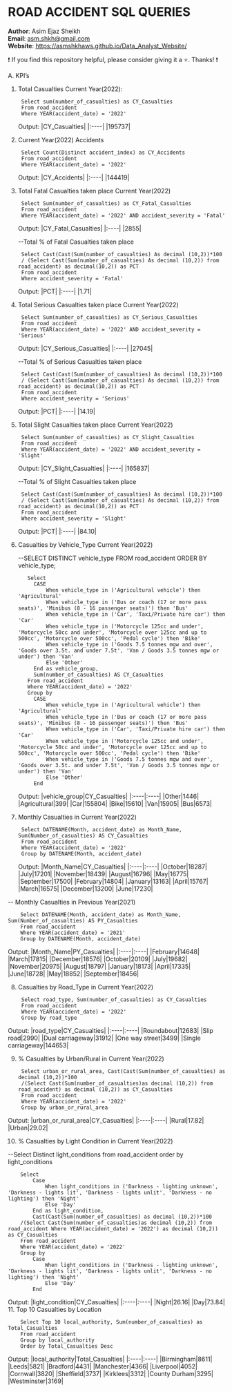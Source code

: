 #  ROAD ACCIDENT SQL QUERIES

**Author**: Asim Ejaz Sheikh <br />
**Email**: asm.shkh@gmail.com <br />
**Website**: https://asmshkhaws.github.io/Data_Analyst_Website/ <br />

:exclamation: If you find this repository helpful, please consider giving it a :star:. Thanks! :exclamation:


A. KPI’s

1. Total Casualties Current Year(2022):
    
        Select sum(number_of_casualties) as CY_Casualties
        From road_accident
        Where YEAR(accident_date) = '2022'
        
   Output:
    |CY_Casualties|
    |:----|
    |195737|

2. Current Year(2022) Accidents

        Select Count(Distinct accident_index) as CY_Accidents
        From road_accident
        Where YEAR(accident_date) = '2022'

    Output:
    |CY_Accidents|
    |:----|
    |144419|

3. Total Fatal Casualties taken place Current Year(2022)
   
        Select Sum(number_of_casualties) as CY_Fatal_Casualties
        From road_accident
        Where YEAR(accident_date) = '2022' AND accident_severity = 'Fatal'

    Output:
    |CY_Fatal_Casualties|
    |:----|
    |2855|

    --Total % of Fatal Casualties taken place
   
        Select Cast(Cast(Sum(number_of_casualties) As decimal (10,2))*100 
        / (Select Cast(Sum(number_of_casualties) As decimal (10,2)) from road_accident) as decimal(10,2)) as PCT
        From road_accident
        Where accident_severity = 'Fatal'
   
    Output:
    |PCT|
    |:----|
    |1.71|

4. Total Serious Casualties taken place Current Year(2022)
   
        Select Sum(number_of_casualties) as CY_Serious_Casualties
        From road_accident
        Where YEAR(accident_date) = '2022' AND accident_severity = 'Serious' 

    Output:
    |CY_Serious_Casualties|
    |:----|
    |27045|

   --Total % of Serious Casualties taken place
   
        Select Cast(Cast(Sum(number_of_casualties) As decimal (10,2))*100 
        / (Select Cast(Sum(number_of_casualties) As decimal (10,2)) from road_accident) as decimal(10,2)) as PCT
        From road_accident
        Where accident_severity = 'Serious'

    Output:
    |PCT|
    |:----|
    |14.19|

5. Total Slight Casualties taken place Current Year(2022)
   
        Select Sum(number_of_casualties) as CY_Slight_Casualties
        From road_accident
        Where YEAR(accident_date) = '2022' AND accident_severity = 'Slight' 

    Output:
    |CY_Slight_Casualties|
    |:----|
    |165837|

   --Total % of Slight Casualties taken place
   
        Select Cast(Cast(Sum(number_of_casualties) As decimal (10,2))*100 
        / (Select Cast(Sum(number_of_casualties) As decimal (10,2)) from road_accident) as decimal(10,2)) as PCT
        From road_accident
        Where accident_severity = 'Slight'

    Output:
    |PCT|
    |:----|
    |84.10|

6. Casualties by Vehicle_Type Current Year(2022)
   
   --SELECT DISTINCT vehicle_type FROM road_accident ORDER BY vehicle_type;


          Select
            CASE
                When vehicle_type in ('Agricultural vehicle') then 'Agricultural'
                When vehicle_type in ('Bus or coach (17 or more pass seats)', 'Minibus (8 - 16 passenger seats)') then 'Bus'
                When vehicle_type in ('Car', 'Taxi/Private hire car') then 'Car'
                When vehicle_type in ('Motorcycle 125cc and under', 'Motorcycle 50cc and under', 'Motorcycle over 125cc and up to 500cc', 'Motorcycle over 500cc', 'Pedal cycle') then 'Bike'
                When vehicle_type in ('Goods 7.5 tonnes mgw and over', 'Goods over 3.5t. and under 7.5t', 'Van / Goods 3.5 tonnes mgw or under') then 'Van'
                Else 'Other'
            End as vehicle_group,
            Sum(number_of_casualties) AS CY_Casualties
          From road_accident
          Where YEAR(accident_date) = '2022'
          Group by
            CASE
                When vehicle_type in ('Agricultural vehicle') then 'Agricultural'
                When vehicle_type in ('Bus or coach (17 or more pass seats)', 'Minibus (8 - 16 passenger seats)') then 'Bus'
                When vehicle_type in ('Car', 'Taxi/Private hire car') then 'Car'
                When vehicle_type in ('Motorcycle 125cc and under', 'Motorcycle 50cc and under', 'Motorcycle over 125cc and up to 500cc', 'Motorcycle over 500cc', 'Pedal cycle') then 'Bike'
                When vehicle_type in ('Goods 7.5 tonnes mgw and over', 'Goods over 3.5t. and under 7.5t', 'Van / Goods 3.5 tonnes mgw or under') then 'Van'
                Else 'Other'
            End

    Output:
    |vehicle_group|CY_Casualties|
    |:----|:----|
    |Other|1446|
    |Agricultural|399|
    |Car|155804|
    |Bike|15610|
    |Van|15905|
    |Bus|6573|

7. Monthly Casualties in Current Year(2022)
   
        Select DATENAME(Month, accident_date) as Month_Name, Sum(Number_of_casualties) AS CY_Casualties
        From road_accident
        Where YEAR(accident_date) = '2022'
        Group by DATENAME(Month, accident_date)

   Output:
    |Month_Name|CY_Casualties|
    |:----|:----|
    |October|18287|
    |July|17201|
    |November|18439|
    |August|16796|
    |May|16775|
    |September|17500|
    |February|14804|
    |January|13163|
    |April|15767|
    |March|16575|
    |December|13200|
    |June|17230|


-- Monthly Casualties in Previous Year(2021)

        Select DATENAME(Month, accident_date) as Month_Name, Sum(Number_of_casualties) AS PY_Casualties
        From road_accident
        Where YEAR(accident_date) = '2021'
        Group by DATENAME(Month, accident_date)

  Output:
  |Month_Name|PY_Casualties|
  |:----|:----|
  |February|14648|
  |March|17815|
  |December|18576|
  |October|20109|
  |July|19682|
  |November|20975|
  |August|18797|
  |January|18173|
  |April|17335|
  |June|18728|
  |May|18852|
  |September|18456|

8. Casualties by Road_Type in Current Year(2022)
   
        Select road_type, Sum(number_of_casualties) as CY_Casualties
        From road_accident
        Where YEAR(accident_date) = '2022'
        Group by road_type

  Output:
  |road_type|CY_Casualties|
  |:----|:----|
  |Roundabout|12683|
  |Slip road|2990|
  |Dual carriageway|31912|
  |One way street|3499|
  |Single carriageway|144653|

9. % Casualties by Urban/Rural in Current Year(2022)

        Select urban_or_rural_area, Cast(Cast(Sum(number_of_casualties) as decimal (10,2))*100
        /(Select Cast(Sum(number_of_casualties)as decimal (10,2)) from road_accident) as decimal (10,2)) as CY_Casualties
        From road_accident
        Where YEAR(accident_date) = '2022'
        Group by urban_or_rural_area

  Output:
  |urban_or_rural_area|CY_Casualties|
  |:----|:----|
  |Rural|17.82|
  |Urban|29.02|

10. % Casualties by Light Condition in Current Year(2022)
    
--Select Distinct light_conditions from road_accident order by light_conditions

        Select
        	Case
        		When light_conditions in ('Darkness - lighting unknown', 'Darkness - lights lit', 'Darkness - lights unlit', 'Darkness - no lighting') then 'Night'
        		Else 'Day'
        	End as light_condition,
        	Cast(Cast(Sum(number_of_casualties) as decimal (10,2))*100
        /(Select Cast(Sum(number_of_casualties)as decimal (10,2)) from road_accident Where YEAR(accident_date) = '2022') as decimal (10,2)) as CY_Casualties
        From road_accident
        Where YEAR(accident_date) = '2022'
        Group by
        	Case
        		When light_conditions in ('Darkness - lighting unknown', 'Darkness - lights lit', 'Darkness - lights unlit', 'Darkness - no lighting') then 'Night'
        		Else 'Day'
        	End

  Output:
  |light_condition|CY_Casualties|
  |:----|:----|
  |Night|26.16|
  |Day|73.84|
11. Top 10 Casualties by Location
    
        Select Top 10 local_authority, Sum(number_of_casualties) as Total_Casualties
        From road_accident
        Group by local_authority
        Order by Total_Casualties Desc

  Output:
  |local_authority|Total_Casualties|
  |:----|:----|
  |Birmingham|8611|
  |Leeds|5821|
  |Bradford|4431|
  |Manchester|4366|
  |Liverpool|4052|
  |Cornwall|3820|
  |Sheffield|3737|
  |Kirklees|3312|
  |County Durham|3295|
  |Westminster|3169|

